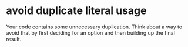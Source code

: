 # avoid duplicate literal usage

Your code contains some unnecessary duplication.
Think about a way to avoid that by first deciding for an option and then building up the final result.
